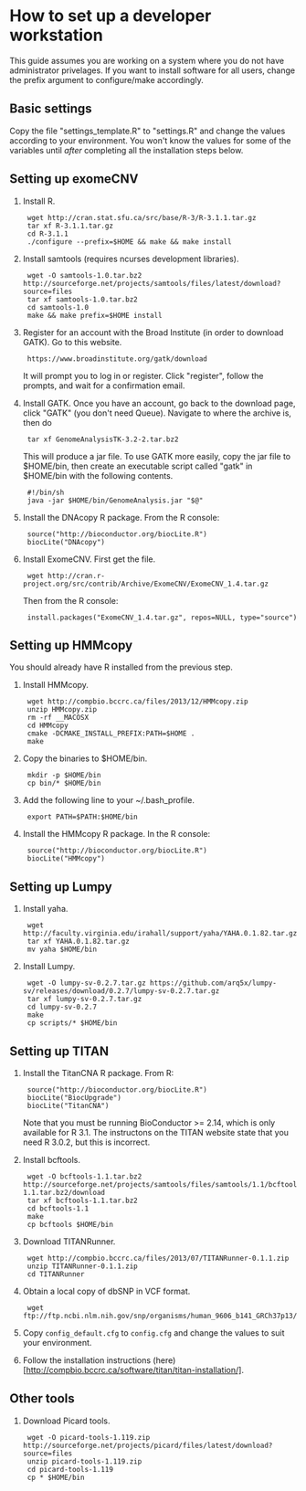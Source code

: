 How to set up a developer workstation
=====================================

This guide assumes you are working on a system where you do not have
administrator privelages. If you want to install software for all users,
change the prefix argument to configure/make accordingly.


Basic settings
--------------

Copy the file "settings\_template.R" to "settings.R" and change the values
according to your environment. You won't know the values for some of the
variables until _after_ completing all the installation steps below.


Setting up exomeCNV
-------------------

1. Install R.

        wget http://cran.stat.sfu.ca/src/base/R-3/R-3.1.1.tar.gz
        tar xf R-3.1.1.tar.gz
        cd R-3.1.1
        ./configure --prefix=$HOME && make && make install

2. Install samtools (requires ncurses development libraries).

        wget -O samtools-1.0.tar.bz2 http://sourceforge.net/projects/samtools/files/latest/download?source=files 
        tar xf samtools-1.0.tar.bz2
        cd samtools-1.0
        make && make prefix=$HOME install

3. Register for an account with the Broad Institute (in order to download
   GATK). Go to this website.

        https://www.broadinstitute.org/gatk/download

   It will prompt you to log in or register. Click "register", follow the
   prompts, and wait for a confirmation email. 
   
4. Install GATK. Once you have an account, go back to the download page, click
   "GATK" (you don't need Queue). Navigate to where the archive is, then do

        tar xf GenomeAnalysisTK-3.2-2.tar.bz2

   This will produce a jar file. To use GATK more easily, copy the jar file to
   $HOME/bin, then create an executable script called "gatk" in $HOME/bin with
   the following contents.

        #!/bin/sh
        java -jar $HOME/bin/GenomeAnalysis.jar "$@"

5. Install the DNAcopy R package. From the R console:

        source("http://bioconductor.org/biocLite.R")
        biocLite("DNAcopy")

7. Install ExomeCNV. First get the file.

        wget http://cran.r-project.org/src/contrib/Archive/ExomeCNV/ExomeCNV_1.4.tar.gz

    Then from the R console:

        install.packages("ExomeCNV_1.4.tar.gz", repos=NULL, type="source")

Setting up HMMcopy
------------------

You should already have R installed from the previous step.

1. Install HMMcopy.

        wget http://compbio.bccrc.ca/files/2013/12/HMMcopy.zip
        unzip HMMcopy.zip
        rm -rf __MACOSX
        cd HMMcopy
        cmake -DCMAKE_INSTALL_PREFIX:PATH=$HOME .
        make

2. Copy the binaries to $HOME/bin.

        mkdir -p $HOME/bin
        cp bin/* $HOME/bin

3. Add the following line to your ~/.bash_profile.

        export PATH=$PATH:$HOME/bin

4. Install the HMMcopy R package. In the R console:

        source("http://bioconductor.org/biocLite.R")
        biocLite("HMMcopy")

Setting up Lumpy
----------------

1. Install yaha.

        wget http://faculty.virginia.edu/irahall/support/yaha/YAHA.0.1.82.tar.gz
        tar xf YAHA.0.1.82.tar.gz
        mv yaha $HOME/bin

2. Install Lumpy.

        wget -O lumpy-sv-0.2.7.tar.gz https://github.com/arq5x/lumpy-sv/releases/download/0.2.7/lumpy-sv-0.2.7.tar.gz
        tar xf lumpy-sv-0.2.7.tar.gz
        cd lumpy-sv-0.2.7
        make
        cp scripts/* $HOME/bin

Setting up TITAN
----------------

1. Install the TitanCNA R package. From R:

        source("http://bioconductor.org/biocLite.R")
        biocLite("BiocUpgrade")
        biocLite("TitanCNA")

   Note that you must be running BioConductor >= 2.14, which is only available
   for R 3.1. The instructons on the TITAN website state that you need R 3.0.2,
   but this is incorrect.

2. Install bcftools.

        wget -O bcftools-1.1.tar.bz2 http://sourceforge.net/projects/samtools/files/samtools/1.1/bcftools-1.1.tar.bz2/download
        tar xf bcftools-1.1.tar.bz2
        cd bcftools-1.1
        make
        cp bcftools $HOME/bin

3. Download TITANRunner.

        wget http://compbio.bccrc.ca/files/2013/07/TITANRunner-0.1.1.zip
        unzip TITANRunner-0.1.1.zip
        cd TITANRunner

4. Obtain a local copy of dbSNP in VCF format.

        wget ftp://ftp.ncbi.nlm.nih.gov/snp/organisms/human_9606_b141_GRCh37p13/VCF/common_all.vcf.gz

5. Copy ``config_default.cfg`` to ``config.cfg`` and change the values to suit
   your environment.

6. Follow the installation instructions
   (here)[http://compbio.bccrc.ca/software/titan/titan-installation/].

Other tools
-----------

1. Download Picard tools.

        wget -O picard-tools-1.119.zip http://sourceforge.net/projects/picard/files/latest/download?source=files
        unzip picard-tools-1.119.zip
        cd picard-tools-1.119
        cp * $HOME/bin
